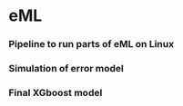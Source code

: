 # eML
### Pipeline to run parts of eML on Linux
### Simulation of error model
### Final XGboost model
